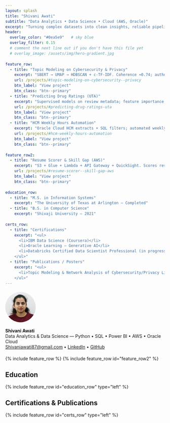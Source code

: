 ```yaml
---
layout: splash
title: "Shivani Awati"
subtitle: "Data Analytics • Data Science • Cloud (AWS, Oracle)"
excerpt: "Turning complex datasets into clean insights, reliable pipelines, and decision-ready dashboards."
header:
  overlay_color: "#0ea5e9"   # sky blue
  overlay_filter: 0.15
  # comment the next line out if you don't have this file yet
  # overlay_image: /assets/img/hero-gradient.jpg

feature_row:
  - title: "Topic Modeling on Cybersecurity & Privacy"
    excerpt: "SBERT → UMAP → HDBSCAN + c-TF-IDF. Coherence ≈0.74; author networks & dashboards."
    url: /projects/#topic-modeling-on-cybersecurity--privacy
    btn_label: "View project"
    btn_class: "btn--primary"
  - title: "Predicting Drug Ratings (UTA)"
    excerpt: "Supervised models on review metadata; feature importance explains drivers of ratings."
    url: /projects/#predicting-drug-ratings-uta
    btn_label: "View project"
    btn_class: "btn--primary"
  - title: "HCM Weekly Hours Automation"
    excerpt: "Oracle Cloud HCM extracts + SQL filters; automated weekly delivery; cut manual triage ~80%."
    url: /projects/#hcm-weekly-hours-automation
    btn_label: "View project"
    btn_class: "btn--primary"

feature_row2:
  - title: "Resume Scorer & Skill Gap (AWS)"
    excerpt: "S3 + Glue + Lambda + API Gateway + QuickSight. Scores resumes vs JDs and lists missing skills."
    url: /projects/#resume-scorer--skill-gap-aws
    btn_label: "View project"
    btn_class: "btn--primary"

education_row:
  - title: "M.S. in Information Systems"
    excerpt: "The University of Texas at Arlington — Completed"
  - title: "B.S. in Computer Science"
    excerpt: "Shivaji University — 2021"

certs_row:
  - title: "Certifications"
    excerpt: "<ul>
      <li>IBM Data Science (Coursera)</li>
      <li>Oracle Learning – Generative AI</li>
      <li>Databricks Certified Data Scientist Professional (in progress)</li>
    </ul>"
  - title: "Publications / Posters"
    excerpt: "<ul>
      <li>Topic Modeling & Network Analysis of Cybersecurity/Privacy Literature (UTA Poster, 2025)</li>
    </ul>"
---
```


<!-- Profile block -->
<div style="display:flex; gap:18px; align-items:center; flex-wrap:wrap; margin: 1.25rem 0;">
  <img src="/assets/img/shivani-photo.jpg" alt="Shivani Awati"
       style="width:96px;height:96px;border-radius:50%;object-fit:cover;">
  <div>
    <strong>Shivani Awati</strong><br/>
    Data Analytics & Data Science — Python • SQL • Power BI • AWS • Oracle Cloud<br/>
    <a href="mailto:Shivaniawati87@gmail.com"><i class="fas fa-envelope"></i> Shivaniawati87@gmail.com</a> •
    <a href="https://www.linkedin.com/in/shivani-awati"><i class="fab fa-linkedin"></i> LinkedIn</a> •
    <a href="https://github.com/shivaniawati"><i class="fab fa-github"></i> GitHub</a>
  </div>
</div>

{% include feature_row %}
{% include feature_row id="feature_row2" %}

## Education
{% include feature_row id="education_row" type="left" %}

## Certifications & Publications
{% include feature_row id="certs_row" type="left" %}
